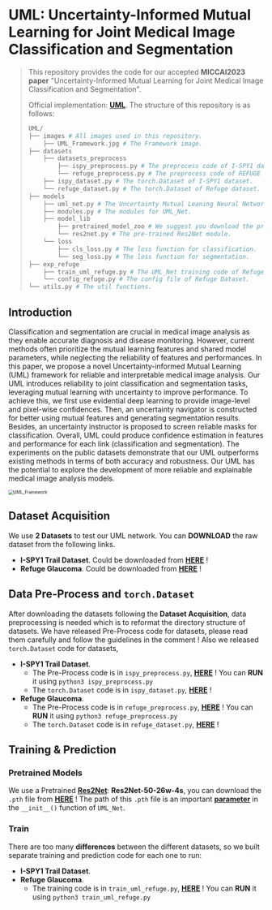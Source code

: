 # UML: Uncertainty-Informed Mutual Learning for Joint Medical Image Classification and Segmentation

> This repository provides the code for our accepted **MICCAI2023 paper** "Uncertainty-Informed Mutual Learning for
> Joint Medical Image Classification and Segmentation". 
> 
> Official implementation: [**UML**](https://link.springer.com/chapter/10.1007/978-3-031-43901-8_4). The structure of this repository is as follows:
> 
>```python
> UML/
> ├── images # All images used in this repository.
>     ├── UML_Framework.jpg # The Framework image.
> ├── datasets 
>     ├── datasets_preprocess
>         ├── ispy_preprocess.py # The preprocess code of I-SPY1 dataset.
>         └── refuge_preprocess.py # The preprocess code of REFUGE Glaucoma dataset.
>     ├── ispy_dataset.py # The torch.Dataset of I-SPY1 dataset.
>     └── refuge_dataset.py # The torch.Dataset of Refuge dataset.
> ├── models
>     ├── uml_net.py # The Uncertainty Mutual Leaning Neural Network.
>     ├── modules.py # The modules for UML_Net.
>     ├── model_lib 
>         ├── pretrained_model_zoo # We suggest you download the pretrained model to this path.
>         └── res2net.py # The pre-trained Res2Net module.
>     └── loss
>         ├── cls_loss.py # The loss function for classification.
>         └── seg_loss.py # The loss function for segmentation.
> ├── exp_refuge 
>     ├── train_uml_refuge.py # The UML_Net training code of Refuge Dataset.
>     └── config_refuge.py # The config file of Refuge Dataset.
> └── utils.py # The util functions.
> ```


## Introduction

Classification and segmentation are crucial in medical image analysis as they enable accurate diagnosis and disease
monitoring. However, current methods often prioritize the mutual learning features and shared model parameters, while
neglecting the reliability of features and performances. In this paper, we propose a novel Uncertainty-informed Mutual
Learning (UML) framework for reliable and interpretable medical image analysis. Our UML introduces reliability to joint
classification and segmentation tasks, leveraging mutual learning with uncertainty to improve performance. To achieve
this, we first use evidential deep learning to provide image-level and pixel-wise confidences. Then, an uncertainty
navigator is constructed for better using mutual features and generating segmentation results. Besides, an uncertainty
instructor is proposed to screen reliable masks for classification. Overall, UML could produce confidence estimation in
features and performance for each link (classification and segmentation). The experiments on the public datasets
demonstrate that our UML outperforms existing methods in terms of both accuracy and robustness. Our UML has the
potential to explore the development of more reliable and explainable medical image analysis models.

<img src="./images/UML_Framework.jpg" alt="UML_Framework " style="zoom:60%;" />



## Dataset Acquisition

We use **2 Datasets** to test our UML network. You can **DOWNLOAD** the raw dataset from the following links. 

- **I-SPY1 Trail Dataset**. Could be downloaded from [**HERE**](https://www.kaggle.com/datasets/saarthakkapse/ispy1-trail-dataset) ! 
- **Refuge Glaucoma**. Could be downloaded from [**HERE**](https://pan.baidu.com/s/1DE8a3UgwGJY85bsr4U7tdw?pwd=2023) !



## Data Pre-Process and `torch.Dataset`

After downloading the datasets following the **Dataset Acquisition**, data preprocessing is needed which is to reformat the directory structure  of datasets. We have released Pre-Process code for datasets, please read them carefully and follow the guidelines in the comment ! Also we released `torch.Dataset` code for datasets,

- **I-SPY1 Trail Dataset**. 
  - The Pre-Process code is in `ispy_preprocess.py`, [**HERE**](https://github.com/KarryRen/UML/blob/main/dataset/dataset_preprocess/ispy_preprocess.py) ! You can **RUN** it using `python3 ispy_preprocess.py`
  - The  `torch.Dataset` code is in `ispy_dataset.py`, [**HERE**](https://github.com/KarryRen/UML/blob/main/dataset/ispy_dataset.py) ! 
- **Refuge Glaucoma**. 
  - The Pre-Process code is in `refuge_preprocess.py`, [**HERE**](https://github.com/KarryRen/UML/blob/main/dataset/dataset_preprocess/refuge_preprocess.py) ! You can **RUN** it using `python3 refuge_preprocess.py`
  - The  `torch.Dataset` code is in `refuge_dataset.py`, [**HERE**](https://github.com/KarryRen/UML/blob/main/dataset/refuge_dataset.py) !



## Training & Prediction

### Pretrained Models

We use a Pretrained [**Res2Net**](https://github.com/Res2Net/Res2Net-PretrainedModels?tab=readme-ov-file): **Res2Net-50-26w-4s**, you can download the `.pth` file from [**HERE**]((https://onedrive.live.com/redir?resid=4F84AEAD730E434C!116&authkey=!AOTqhF8ne_aakDI&e=EVb8Ri)) ! The path of this `.pth` file is an important [**parameter**](https://github.com/KarryRen/UML/blob/main/models/uml_net.py#L34) in the `__init__()` function of `UML_Net`.

### Train

There are too many **differences** between the different datasets, so we built separate training and prediction code for each one to run:

- **I-SPY1 Trail Dataset**.
- **Refuge Glaucoma**.
  - The training code is in `train_uml_refuge.py`, [**HERE**](https://github.com/KarryRen/UML/blob/main/exp_refuge/train_uml_refuge.py) ! You can **RUN** it using `python3 train_uml_refuge.py`
